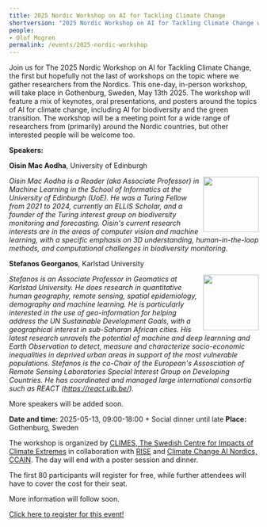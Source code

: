 ```yaml
---
title: 2025 Nordic Workshop on AI for Tackling Climate Change
shortversion: "2025 Nordic Workshop on AI for Tackling Climate Change will take place in Gothenburg, Sweden, May 13th 2025. [Read more!](/events/2025-nordic-workshop)"
people:
- Olof Mogren
permalink: /events/2025-nordic-workshop
---
```


<style>
img {
  width: 8em;
  float: right;
}
</style>


Join us for The 2025 Nordic Workshop on AI for Tackling Climate Change, the first but hopefully not the last of workshops on the topic where we gather researchers from the Nordics. This one-day, in-person workshop, will take place in Gothenburg, Sweden, May 13th 2025. The workshop will feature a mix of keynotes, oral presentations, and posters around the topics of AI for climate change, including AI for biodiversity and the green transition. The workshop will be a meeting point for a wide range of researchers from (primarily) around the Nordic countries, but other interested people will be welcome too.

**Speakers:**

**Oisin Mac Aodha**, University of Edinburgh

![](macaodha.jpg)

*Oisin Mac Aodha is a Reader (aka Associate Professor) in Machine Learning in the School of Informatics at the University of Edinburgh (UoE). He was a Turing Fellow from 2021 to 2024, currently an ELLIS Scholar, and a founder of the Turing interest group on biodiversity monitoring and forecasting. Oisin's current research interests are in the areas of computer vision and machine learning, with a specific emphasis on 3D understanding, human-in-the-loop methods, and computational challenges in biodiversity monitoring.*

**Stefanos Georganos**, Karlstad University

![](georganos.jpg)

*Stefanos is an Associate Professor in Geomatics at Karlstad University. He does research in quantitative human geography, remote sensing, spatial epidemiology, demography and machine learning. He is particularly interested in the use of geo-information for helping address the UN Sustainable Development Goals, with a geographical interest in sub-Saharan African cities. His latest research unravels the potential of machine and deep learnning and Earth Observation to detect, measure and characterize socio-economic inequalities in deprived urban areas in support of the most vulnerable populations. Stefanos is the co-Chair of the European's Assosciation of Remote Sensing Laboratories Special Interest Group on Developing Countries. He has coordinated and managed large international consortia such as REACT (https://react.ulb.be/).*

More speakers will be added soon.

**Date and time:** 2025-05-13, 09:00-18:00 + Social dinner until late
**Place:** Gothenburg, Sweden

The workshop is organized by [CLIMES, The Swedish Centre for Impacts of Climate Extremes](https://climes.se/) in collaboration with [RISE](https://ri.se/) and [Climate Change AI Nordics, CCAIN](https://ccain.cc/). The day will end with a poster session and dinner.

The first 80 participants will register for free, while further attendees will have to cover the cost for their seat.

More information will follow soon.

[Click here to register for this event!](https://forms.gle/vt7gMYwoR8tvGx9T7)

